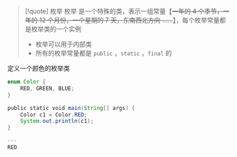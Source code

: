 
>[!quote] 枚举
>枚举 是一个特殊的类，表示一组常量【~~一年的 4 个季节，一年的 12 个月份，一个星期的 7 天，东南西北方向 ……~~】，每个枚举常量都是枚举类的一个实例
>
>- 枚举可以用于内部类
>- 所有的枚举常量都是 `public` ，`static` ，`final` 的


定义一个颜色的枚举类
```java
enum Color { 
    RED, GREEN, BLUE; 
} 

public static void main(String[] args) {  
	Color c1 = Color.RED;  
	System.out.println(c1);  
}  

---
RED
```

















